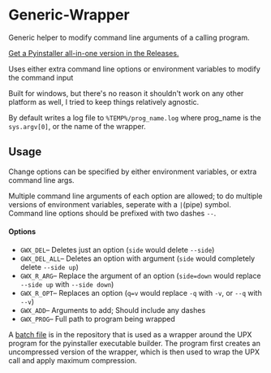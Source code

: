 # Generic-Wrapper
Generic helper to modify command line arguments of a calling program.

[Get a Pyinstaller all-in-one version in the Releases.](https://github.com/mumblepins/Generic-Wrapper/releases/latest)

Uses either extra command line options or environment variables to modify the command input

Built for windows, but there's no reason it shouldn't work on any other platform as well, I tried to keep things relatively agnostic.

By default writes a log file to `%TEMP%/prog_name.log` where prog_name is the `sys.argv[0]`, or the name of the wrapper.

## Usage

Change options can be specified by either environment variables, or extra command line args.

Multiple command line arguments of each option are allowed; to do multiple versions of environment variables, seperate with a `|`(pipe) symbol.  Command line options should be prefixed with two dashes `--`.

#### Options

* `GWX_DEL`&ndash; Deletes just an option (`side` would delete `--side`)
* `GWX_DEL_ALL`&ndash; Deletes an option with argument (`side` would completely delete `--side up`)
* `GWX_R_ARG`&ndash; Replace the argument of an option (`side=down` would replace `--side up` with `--side down`)
* `GWX_R_OPT`&ndash; Replaces an option (`q=v` would replace `-q` with `-v`, or `--q` with `--v`)
* `GWX_ADD`&ndash; Arguments to add; Should include any dashes
* `GWX_PROG`&ndash; Full path to program being wrapped

A [batch file](bootstrap.bat) is in the repository that is used as a wrapper around the UPX program for the pyinstaller executable builder.  The program first creates an uncompressed version of the wrapper, which is then used to wrap the UPX call and apply maximum compression.
